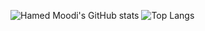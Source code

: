 ![Hamed Moodi's GitHub stats](https://github-readme-stats.vercel.app/api?username=kuhiyarheydari&show_icons=true&theme=transparent)
![Top Langs](https://github-readme-stats.vercel.app/api/top-langs/?username=kuhiyarheydari&layout=compact) 
